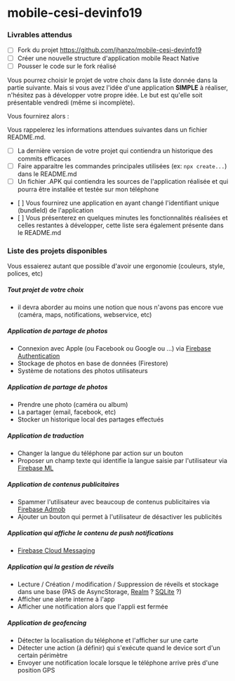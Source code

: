 # mobile-cesi-devinfo19

### Livrables attendus

- [ ] Fork du projet https://github.com/jhanzo/mobile-cesi-devinfo19
- [ ] Créer une nouvelle structure d'application mobile React Native
- [ ] Pousser le code sur le fork réalisé

Vous pourrez choisir le projet de votre choix dans la liste donnée dans la partie suivante. Mais si vous avez l'idée d'une application **SIMPLE** à réaliser, n'hésitez pas à développer votre propre idée. Le but est qu'elle soit présentable vendredi (même si incomplète). 

Vous fournirez alors :

Vous rappelerez les informations attendues suivantes dans un fichier README.md.

- [ ] La dernière version de votre projet qui contiendra un historique des commits efficaces
- [ ] Faire apparaitre les commandes principales utilisées (ex: `npx create...`) dans le README.md
- [ ] Un fichier .APK qui contiendra les sources de l'application réalisée et qui pourra être installée et testée sur mon téléphone
- [ ] Vous fournirez une application en ayant changé l'identifiant unique (bundleId) de l'application
- [ ] Vous présenterez en quelques minutes les fonctionnalités réalisées et celles restantes à développer, cette liste sera également présente dans le README.md

### Liste des projets disponibles

Vous essaierez autant que possible d'avoir une ergonomie (couleurs, style, polices, etc)

##### Tout projet de votre choix

- il devra aborder au moins une notion que nous n'avons pas encore vue (caméra, maps, notifications, webservice, etc)

##### Application de partage de photos  

- Connexion avec Apple (ou Facebook ou Google ou ...) via [Firebase Authentication](https://rnfirebase.io/auth/usage)  
- Stockage de photos en base de données (Firestore)  
- Système de notations des photos utilisateurs 

##### Application de partage de photos

- Prendre une photo (caméra ou album)
- La partager (email, facebook, etc)
- Stocker un historique local des partages effectués

##### Application de traduction

- Changer la langue du téléphone par action sur un bouton
- Proposer un champ texte qui identifie la langue saisie par l'utilisateur via [Firebase ML](https://rnfirebase.io/ml-natural-language/usage)

##### Application de contenus publicitaires

- Spammer l'utilisateur avec beaucoup de contenus publicitaires via [Firebase Admob](https://rnfirebase.io/admob/usage)
- Ajouter un bouton qui permet à l'utilisateur de désactiver les publicités

##### Application qui affiche le contenu de push notifications

- [Firebase Cloud Messaging](https://rnfirebase.io/messaging/usage)

##### Application qui la gestion de réveils

- Lecture / Création / modification / Suppression de réveils et stockage dans une base (PAS de AsyncStorage, [Realm](https://realm.io/blog/introducing-realm-react-native/) ? [SQLite](https://github.com/andpor/react-native-sqlite-storage) ?)
- Afficher une alerte interne à l'app
- Afficher une notification alors que l'appli est fermée

##### Application de geofencing

- Détecter la localisation du téléphone et l'afficher sur une carte
- Détecter une action (à définir) qui s'exécute quand le device sort d'un certain périmètre
- Envoyer une notification locale lorsque le téléphone arrive près d'une position GPS
